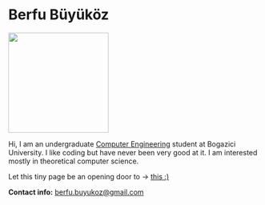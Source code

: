 # Berfu Büyüköz #

<img src='https://media.licdn.com/mpr/mpr/shrinknp_200_200/p/3/005/072/29f/1711d6b.jpg' align='center' width='200' height='200' />

Hi, I am an undergraduate [Computer Engineering](http://www.cmpe.boun.edu.tr/) student at Bogazici University. I like coding but have never been very good at it. I am interested mostly in theoretical computer science.



Let this tiny page be an opening door to -> [this :)](https://www.youtube.com/watch?v=gEAqBwDTTFU)

**Contact info:** berfu.buyukoz@gmail.com